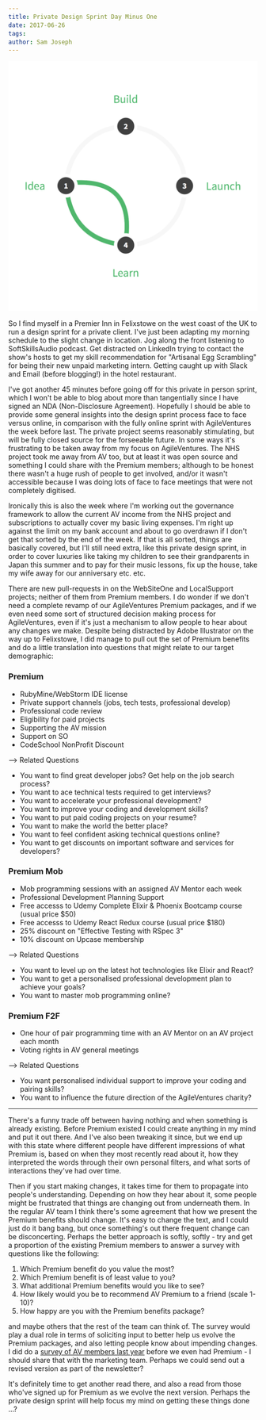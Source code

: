 ```yaml
---
title: Private Design Sprint Day Minus One
date: 2017-06-26
tags: 
author: Sam Joseph
---
```


![design sprint](/images/design_sprint.png)

So I find myself in a Premier Inn in Felixstowe on the west coast of the UK to run a design sprint for a private client. I've just been adapting my morning schedule to the slight change in location.  Jog along the front listening to SoftSkillsAudio podcast.  Get distracted on LinkedIn trying to contact the show's hosts to get my skill recommendation for "Artisanal Egg Scrambling" for being their new unpaid marketing intern.  Getting caught up with Slack and Email (before blogging!) in the hotel restaurant. 

I've got another 45 minutes before going off for this private in person sprint, which I won't be able to blog about more than tangentially since I have signed an NDA (Non-Disclosure Agreement).  Hopefully I should be able to provide some general insights into the design sprint process face to face versus online, in comparison with the fully online sprint with AgileVentures the week before last.  The private project seems reasonably stimulating, but will be fully closed source for the forseeable future.  In some ways it's frustrating to be taken away from my focus on AgileVentures.  The NHS project took me away from AV too, but at least it was open source and something I could share with the Premium members; although to be honest there wasn't a huge rush of people to get involved, and/or it wasn't accessible because I was doing lots of face to face meetings that were not completely digitised.

Ironically this is also the week where I'm working out the governance framework to allow the current AV income from the NHS project and subscriptions to actually cover my basic living expenses.  I'm right up against the limit on my bank account and about to go overdrawn if I don't get that sorted by the end of the week.  If that is all sorted, things are basically covered, but I'll still need extra, like this private design sprint, in order to cover luxuries like taking my children to see their grandparents in Japan this summer and to pay for their music lessons, fix up the house, take my wife away for our anniversary etc. etc.

There are new pull-requests in on the WebSiteOne and LocalSupport projects; neither of them from Premium members.  I do wonder if we don't need a complete revamp of our AgileVentures Premium packages, and if we even need some sort of structured decision making process for AgileVentures, even if it's just a mechanism to allow people to hear about any changes we make.  Despite being distracted by Adobe Illustrator on the way up to Felixstowe, I did manage to pull out the set of Premium benefits and do a little translation into questions that might relate to our target demographic:

### Premium

- RubyMine/WebStorm IDE license
- Private support channels (jobs, tech tests, professional develop)
- Professional code review
- Eligibility for paid projects
- Supporting the AV mission
- Support on SO
- CodeSchool NonProfit Discount

--> Related Questions

* You want to find great developer jobs? Get help on the job search process?
* You want to ace technical tests required to get interviews?
* You want to accelerate your professional development?
* You want to improve your coding and development skills?
* You want to put paid coding projects on your resume?
* You want to make the world the better place?
* You want to feel confident asking technical questions online?
* You want to get discounts on important software and services for developers?

### Premium Mob

- Mob programming sessions with an assigned AV Mentor each week
- Professional Development Planning Support
- Free accesss to Udemy Complete Elixir & Phoenix Bootcamp course (usual price $50)
- Free accesss to Udemy React Redux course (usual price $180)
- 25% discount on "Effective Testing with RSpec 3"
- 10% discount on Upcase membership

--> Related Questions

* You want to level up on the latest hot technologies like Elixir and React?
* You want to get a personalised professional development plan to achieve your goals?
* You want to master mob programming online?


### Premium F2F

- One hour of pair programming time with an AV Mentor on an AV project each month
- Voting rights in AV general meetings 

--> Related Questions

* You want personalised individual support to improve your coding and pairing skills?
* You want to influence the future direction of the AgileVentures charity?

-----

There's a funny trade off between having nothing and when something is already existing.  Before Premium existed I could create anything in my mind and put it out there.  And I've also been tweaking it since, but we end up with this state where different people have different impressions of what Premium is, based on when they most recently read about it, how they interpreted the words through their own personal filters, and what sorts of interactions they've had over time.  

Then if you start making changes, it takes time for them to propagate into people's understanding.  Depending on how they hear about it, some people might be frustrated that things are changing out from underneath them.  In the regular AV team I think there's some agreement that how we present the Premium benefits should change.  It's easy to change the text, and I could just do it bang bang, but once something's out there frequent change can be disconcerting.  Perhaps the better approach is softly, softly - try and get a proportion of the existing Premium members to answer a survey with questions like the following:

1. Which Premium benefit do you value the most?
2. Which Premium benefit is of least value to you?
3. What additional Premium benefits would you like to see?
4. How likely would you be to recommend AV Premium to a friend (scale 1-10)?
5. How happy are you with the Premium benefits package?

and maybe others that the rest of the team can think of.  The survey would play a dual role in terms of soliciting input to better help us evolve the Premium packages, and also letting people know about impending changes.  I did do a [survey of AV members last year](https://goo.gl/forms/ll5lfMu1PCtgDRW63) before we even had Premium - I should share that with the marketing team.  Perhaps we could send out a revised version as part of the newsletter?

It's definitely time to get another read there, and also a read from those who've signed up for Premium as we evolve the next version.  Perhaps the private design sprint will help focus my mind on getting these things done ...?
